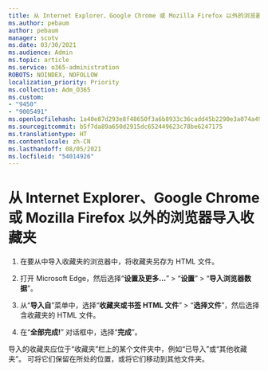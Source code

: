 ```yaml
---
title: 从 Internet Explorer、Google Chrome 或 Mozilla Firefox 以外的浏览器导入收藏夹
ms.author: pebaum
author: pebaum
manager: scotv
ms.date: 03/30/2021
ms.audience: Admin
ms.topic: article
ms.service: o365-administration
ROBOTS: NOINDEX, NOFOLLOW
localization_priority: Priority
ms.collection: Adm_O365
ms.custom:
- "9450"
- "9005491"
ms.openlocfilehash: 1a40e87d293e8f48650f3a6b8933c36cadd45b2290e3a074a499c964a274d59b
ms.sourcegitcommit: b5f7da89a650d2915dc652449623c78be6247175
ms.translationtype: HT
ms.contentlocale: zh-CN
ms.lasthandoff: 08/05/2021
ms.locfileid: "54014926"
---
```

# <a name="import-favorites-from-a-browser-other-than-internet-explorer-google-chrome-or-mozilla-firefox"></a>从 Internet Explorer、Google Chrome 或 Mozilla Firefox 以外的浏览器导入收藏夹

1. 在要从中导入收藏夹的浏览器中，将收藏夹另存为 HTML 文件。

1. 打开 Microsoft Edge，然后选择“**设置及更多...**” > “**设置**” > “**导入浏览器数据**”。

1. 从“**导入自**”菜单中，选择“**收藏夹或书签 HTML 文件**” > “**选择文件**”，然后选择含收藏夹的 HTML 文件。

1. 在“**全部完成!**” 对话框中，选择“**完成**”。

导入的收藏夹应位于“收藏夹”栏上的某个文件夹中，例如“已导入”或“其他收藏夹”。 可将它们保留在所处的位置，或将它们移动到其他文件夹。